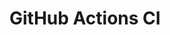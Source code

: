 # GitHub Actions CI

































































































































































































































































































































































































































































































































































































































































































































































































































































































































































































































































































































































































































































































































































































































































































































































































































































































































